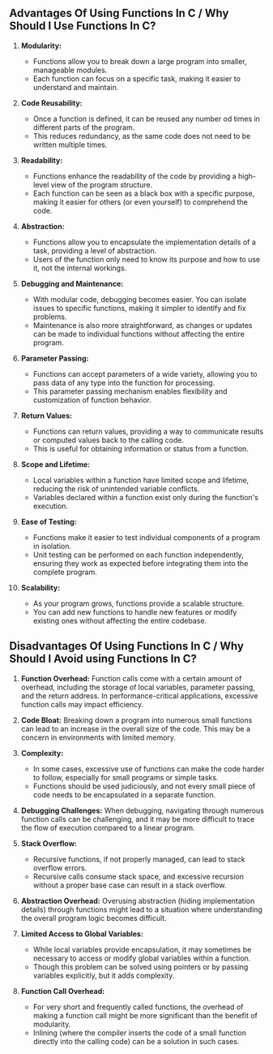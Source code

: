 ## Advantages Of Using Functions In C / Why Should I Use Functions In C?

1. **Modularity:**
   - Functions allow you to break down a large program into smaller, manageable modules.
   - Each function can focus on a specific task, making it easier to understand and maintain.

2. **Code Reusability:**
   - Once a function is defined, it can be reused any number od times in different parts of the program.
   - This reduces redundancy, as the same code does not need to be written multiple times.

3. **Readability:**
   - Functions enhance the readability of the code by providing a high-level view of the program structure.
   - Each function can be seen as a black box with a specific purpose, making it easier for others (or even yourself) to comprehend the code.

4. **Abstraction:**
   - Functions allow you to encapsulate the implementation details of a task, providing a level of abstraction.
   - Users of the function only need to know its purpose and how to use it, not the internal workings.

5. **Debugging and Maintenance:**
   - With modular code, debugging becomes easier. You can isolate issues to specific functions, making it simpler to identify and fix problems.
   - Maintenance is also more straightforward, as changes or updates can be made to individual functions without affecting the entire program.

6. **Parameter Passing:**
   - Functions can accept parameters of a wide variety, allowing you to pass data of any type into the function for processing.
   - This parameter passing mechanism enables flexibility and customization of function behavior.

7. **Return Values:**
   - Functions can return values, providing a way to communicate results or computed values back to the calling code.
   - This is useful for obtaining information or status from a function.

8. **Scope and Lifetime:**
   - Local variables within a function have limited scope and lifetime, reducing the risk of unintended variable conflicts.
   - Variables declared within a function exist only during the function's execution.

9. **Ease of Testing:**
   - Functions make it easier to test individual components of a program in isolation.
   - Unit testing can be performed on each function independently, ensuring they work as expected before integrating them into the complete program.

10. **Scalability:**
    - As your program grows, functions provide a scalable structure. 
    - You can add new functions to handle new features or modify existing ones without affecting the entire codebase.


## Disadvantages Of Using Functions In C / Why Should I Avoid using Functions In C?

1. **Function Overhead:**
Function calls come with a certain amount of overhead, including the storage of local variables, parameter passing, and the return address. In performance-critical applications, excessive function calls may impact efficiency.

2. **Code Bloat:**
Breaking down a program into numerous small functions can lead to an increase in the overall size of the code. This may be a concern in environments with limited memory.

3. **Complexity:**
   - In some cases, excessive use of functions can make the code harder to follow, especially for small programs or simple tasks. 
   - Functions should be used judiciously, and not every small piece of code needs to be encapsulated in a separate function.

4. **Debugging Challenges:**
When debugging, navigating through numerous function calls can be challenging, and it may be more difficult to trace the flow of execution compared to a linear program.

5. **Stack Overflow:**
   - Recursive functions, if not properly managed, can lead to stack overflow errors. 
   - Recursive calls consume stack space, and excessive recursion without a proper base case can result in a stack overflow.

6. **Abstraction Overhead:**
Overusing abstraction (hiding implementation details) through functions might lead to a situation where understanding the overall program logic becomes difficult.

7. **Limited Access to Global Variables:**
   - While local variables provide encapsulation, it may sometimes be necessary to access or modify global variables within a function. 
   - Though this problem can be solved using pointers or by passing variables explicitly, but it adds complexity.

8. **Function Call Overhead:**
   - For very short and frequently called functions, the overhead of making a function call might be more significant than the benefit of modularity. 
   - Inlining (where the compiler inserts the code of a small function directly into the calling code) can be a solution in such cases.